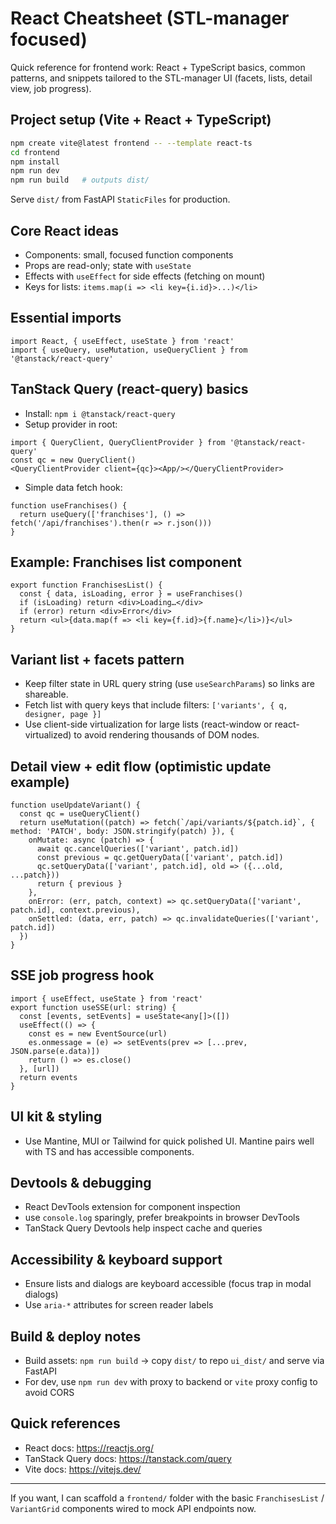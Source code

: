 # React Cheatsheet (STL-manager focused)

Quick reference for frontend work: React + TypeScript basics, common patterns, and snippets tailored to the STL-manager UI (facets, lists, detail view, job progress).

## Project setup (Vite + React + TypeScript)
```bash
npm create vite@latest frontend -- --template react-ts
cd frontend
npm install
npm run dev
npm run build   # outputs dist/
```

Serve `dist/` from FastAPI `StaticFiles` for production.

## Core React ideas
- Components: small, focused function components
- Props are read-only; state with `useState`
- Effects with `useEffect` for side effects (fetching on mount)
- Keys for lists: `items.map(i => <li key={i.id}>...)</li>`

## Essential imports
```tsx
import React, { useEffect, useState } from 'react'
import { useQuery, useMutation, useQueryClient } from '@tanstack/react-query'
```

## TanStack Query (react-query) basics
- Install: `npm i @tanstack/react-query`
- Setup provider in root:
```tsx
import { QueryClient, QueryClientProvider } from '@tanstack/react-query'
const qc = new QueryClient()
<QueryClientProvider client={qc}><App/></QueryClientProvider>
```
- Simple data fetch hook:
```tsx
function useFranchises() {
  return useQuery(['franchises'], () => fetch('/api/franchises').then(r => r.json()))
}
```

## Example: Franchises list component
```tsx
export function FranchisesList() {
  const { data, isLoading, error } = useFranchises()
  if (isLoading) return <div>Loading…</div>
  if (error) return <div>Error</div>
  return <ul>{data.map(f => <li key={f.id}>{f.name}</li>)}</ul>
}
```

## Variant list + facets pattern
- Keep filter state in URL query string (use `useSearchParams`) so links are shareable.
- Fetch list with query keys that include filters: `['variants', { q, designer, page }]`
- Use client-side virtualization for large lists (react-window or react-virtualized) to avoid rendering thousands of DOM nodes.

## Detail view + edit flow (optimistic update example)
```tsx
function useUpdateVariant() {
  const qc = useQueryClient()
  return useMutation((patch) => fetch(`/api/variants/${patch.id}`, { method: 'PATCH', body: JSON.stringify(patch) }), {
    onMutate: async (patch) => {
      await qc.cancelQueries(['variant', patch.id])
      const previous = qc.getQueryData(['variant', patch.id])
      qc.setQueryData(['variant', patch.id], old => ({...old, ...patch}))
      return { previous }
    },
    onError: (err, patch, context) => qc.setQueryData(['variant', patch.id], context.previous),
    onSettled: (data, err, patch) => qc.invalidateQueries(['variant', patch.id])
  })
}
```

## SSE job progress hook
```tsx
import { useEffect, useState } from 'react'
export function useSSE(url: string) {
  const [events, setEvents] = useState<any[]>([])
  useEffect(() => {
    const es = new EventSource(url)
    es.onmessage = (e) => setEvents(prev => [...prev, JSON.parse(e.data)])
    return () => es.close()
  }, [url])
  return events
}
```

## UI kit & styling
- Use Mantine, MUI or Tailwind for quick polished UI. Mantine pairs well with TS and has accessible components.

## Devtools & debugging
- React DevTools extension for component inspection
- use `console.log` sparingly, prefer breakpoints in browser DevTools
- TanStack Query Devtools help inspect cache and queries

## Accessibility & keyboard support
- Ensure lists and dialogs are keyboard accessible (focus trap in modal dialogs)
- Use `aria-*` attributes for screen reader labels

## Build & deploy notes
- Build assets: `npm run build` → copy `dist/` to repo `ui_dist/` and serve via FastAPI
- For dev, use `npm run dev` with proxy to backend or `vite` proxy config to avoid CORS

## Quick references
- React docs: https://reactjs.org/
- TanStack Query docs: https://tanstack.com/query
- Vite docs: https://vitejs.dev/

---
If you want, I can scaffold a `frontend/` folder with the basic `FranchisesList` / `VariantGrid` components wired to mock API endpoints now.
